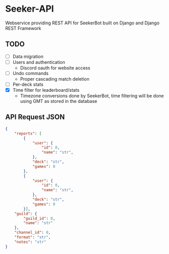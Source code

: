 # Seeker-API

Webservice providing REST API for SeekerBot built on Django and Django REST Framework

## TODO
- [ ] Data migration
- [ ] Users and authentication
    - Discord oauth for website access
- [ ] Undo commands
    - Proper cascading match deletion
- [ ] Per-deck stats
- [x] Time filter for leaderboard/stats
    - Timezone conversions done by SeekerBot, time filtering will be done using GMT as stored in the database

## API Request JSON

```json
{
    "reports": [
        {
            "user": {
                "id": 0,
                "name": "str",
            },
            "deck": "str",
            "games": 0
        },
        {
            "user": {
                "id": 0,
                "name": "str",
            },
            "deck": "str",
            "games": 0
        }],
    "guild": {
        "guild_id": 0,
        "name": "str"
    },
    "channel_id": 0,
    "format": "str",
    "notes": "str"
}
```
